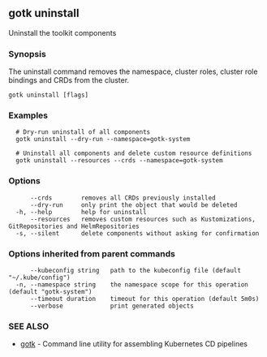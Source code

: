 ## gotk uninstall

Uninstall the toolkit components

### Synopsis

The uninstall command removes the namespace, cluster roles, cluster role bindings and CRDs from the cluster.

```
gotk uninstall [flags]
```

### Examples

```
  # Dry-run uninstall of all components
  gotk uninstall --dry-run --namespace=gotk-system

  # Uninstall all components and delete custom resource definitions
  gotk uninstall --resources --crds --namespace=gotk-system

```

### Options

```
      --crds        removes all CRDs previously installed
      --dry-run     only print the object that would be deleted
  -h, --help        help for uninstall
      --resources   removes custom resources such as Kustomizations, GitRepositories and HelmRepositories
  -s, --silent      delete components without asking for confirmation
```

### Options inherited from parent commands

```
      --kubeconfig string   path to the kubeconfig file (default "~/.kube/config")
  -n, --namespace string    the namespace scope for this operation (default "gotk-system")
      --timeout duration    timeout for this operation (default 5m0s)
      --verbose             print generated objects
```

### SEE ALSO

* [gotk](gotk.md)	 - Command line utility for assembling Kubernetes CD pipelines

